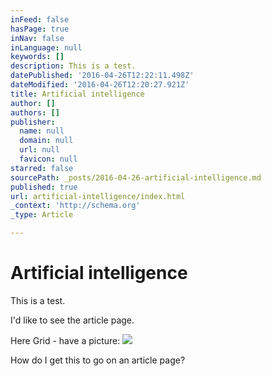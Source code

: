 ```yaml
---
inFeed: false
hasPage: true
inNav: false
inLanguage: null
keywords: []
description: This is a test.
datePublished: '2016-04-26T12:22:11.498Z'
dateModified: '2016-04-26T12:20:27.921Z'
title: Artificial intelligence
author: []
authors: []
publisher:
  name: null
  domain: null
  url: null
  favicon: null
starred: false
sourcePath: _posts/2016-04-26-artificial-intelligence.md
published: true
url: artificial-intelligence/index.html
_context: 'http://schema.org'
_type: Article

---
```

# Artificial intelligence

This is a test.

I'd like to see the article page.

Here Grid - have a picture:
![](https://the-grid-user-content.s3-us-west-2.amazonaws.com/b7535517-fcc7-4500-9a65-d53b81a063d9.jpg)

How do I get this to go on an article page?